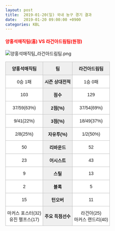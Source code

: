 ```yaml
---
layout: post
title:  2019-01-20(일) 국내 농구 경기 결과
date:   2019-01-20 09:00:00 +0900
categories: KBL
---
```


#### <span style="color:red"> 양홍석매직팀(홈) VS 라건아드림팀(원정) </span>
![양홍석매직팀_라건아드림팀.png](../images/kbl/match/양홍석매직팀_라건아드림팀.png)

<style type="text/css">
.tg  {border-collapse:collapse;border-spacing:0;}
.tg td{font-family:Arial, sans-serif;font-size:14px;padding:10px 5px;border-style:solid;border-width:1px;overflow:hidden;word-break:normal;border-color:#c0c0c0;}
.tg th{font-family:Arial, sans-serif;font-size:14px;font-weight:normal;padding:10px 5px;border-style:solid;border-width:1px;overflow:hidden;word-break:normal;border-color:#c0c0c0;}
.tg .tg-dcpn{background-color:#ffffff;border-color:#c0c0c0;text-align:center;vertical-align:middle}
.tg .tg-txr3{background-color:#ffffff;border-color:#c0c0c0;text-align:center;vertical-align:middle}
.tg .tg-o8le{background-color:#efefef;border-color:#c0c0c0;text-align:center;vertical-align:middle}
.tg .tg-rr9t{font-weight:bold;background-color:#efefef;border-color:#c0c0c0;text-align:center;vertical-align:middle}
.tg .tg-wazi{background-color:#efefef;border-color:#c0c0c0;text-align:center;vertical-align:middle}
</style>

<table class="tg">
  <tr>
    <th class="tg-rr9t">양홍석매직팀</th>
    <th class="tg-rr9t">팀</th>
    <th class="tg-rr9t">라건아드림팀</th>
  </tr>
  <tr>
    <td class="tg-dcpn">0승 1패</td>
    <td class="tg-rr9t">시즌 상대전적</td>
    <td class="tg-dcpn">1승 0패</td>
  </tr>
  <tr>
    <td class="tg-dcpn">103</td>
    <td class="tg-rr9t">점수</td>
    <td class="tg-dcpn">129</td>
  </tr>
  <tr>
    <td class="tg-dcpn">37/59(63%)</td>
    <td class="tg-rr9t">2점(%)</td>
    <td class="tg-dcpn">37/54(69%)</td>
  </tr>
  <tr>
    <td class="tg-dcpn">9/41(22%)</td>
    <td class="tg-rr9t">3점(%)</td>
    <td class="tg-dcpn">18/49(37%)</td>
  </tr>
  <tr>
    <td class="tg-dcpn">2/8(25%)</td>
    <td class="tg-rr9t">자유투(%)</td>
    <td class="tg-dcpn">1/2(50%)</td>
  </tr>
  <tr>
    <td class="tg-dcpn">50</td>
    <td class="tg-rr9t">리바운드</td>
    <td class="tg-dcpn">52</td>
  </tr>
  <tr>
    <td class="tg-dcpn">23</td>
    <td class="tg-rr9t">어시스트</td>
    <td class="tg-dcpn">43</td>
  </tr>
  <tr>
    <td class="tg-dcpn">9</td>
    <td class="tg-rr9t">스틸</td>
    <td class="tg-dcpn">13</td>
  </tr>
  <tr>
    <td class="tg-dcpn">2</td>
    <td class="tg-rr9t">블록</td>
    <td class="tg-dcpn">5</td>
  </tr>
  <tr>
    <td class="tg-dcpn">15</td>
    <td class="tg-rr9t">턴오버</td>
    <td class="tg-dcpn">11</td>
  </tr>
  <tr>
    <td class="tg-dcpn">마커스 포스터(32)<br>유진 펠프스(17)</td>
    <td class="tg-rr9t">주요 득점선수</td>
    <td class="tg-dcpn">라건아(25)<br>마커스 랜드리(40)</td>
  </tr>
</table>
